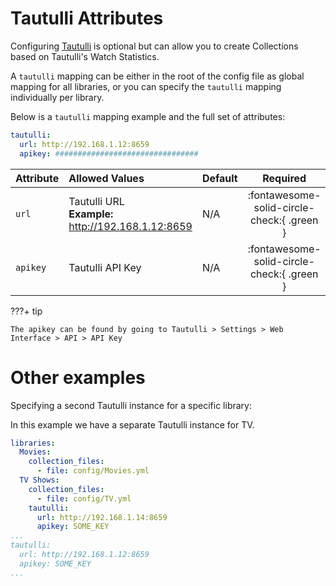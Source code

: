 # Tautulli Attributes

Configuring [Tautulli](https://tautulli.com/) is optional but can allow you to create Collections based on Tautulli's Watch Statistics.

A `tautulli` mapping can be either in the root of the config file as global mapping for all libraries, or you can specify the `tautulli` mapping individually per library.

Below is a `tautulli` mapping example and the full set of attributes:

```yaml
tautulli:
  url: http://192.168.1.12:8659
  apikey: ################################
```

| Attribute | Allowed Values                                        | Default |                  Required                  |
|:----------|:------------------------------------------------------|:--------|:------------------------------------------:|
| `url`     | Tautulli URL<br>**Example:** http://192.168.1.12:8659 | N/A     | :fontawesome-solid-circle-check:{ .green } |
| `apikey`  | Tautulli API Key                                      | N/A     | :fontawesome-solid-circle-check:{ .green } |

???+ tip
    
    The apikey can be found by going to Tautulli > Settings > Web Interface > API > API Key

# Other examples

Specifying a second Tautulli instance for a specific library:

In this example we have a separate Tautulli instance for TV.

```yaml
libraries:
  Movies:
    collection_files:
      - file: config/Movies.yml
  TV Shows:
    collection_files:
      - file: config/TV.yml
    tautulli:
      url: http://192.168.1.14:8659
      apikey: SOME_KEY
...
tautulli:
  url: http://192.168.1.12:8659
  apikey: SOME_KEY
...
```